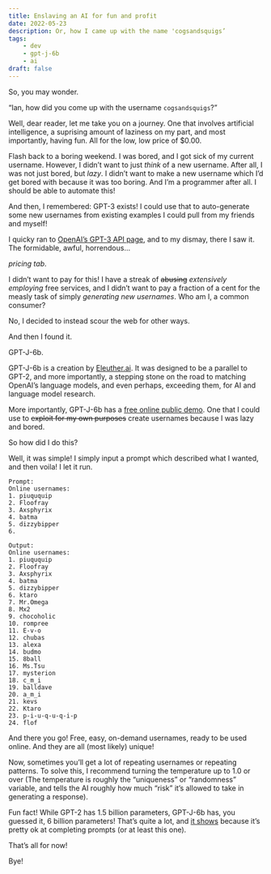 ```yaml
---
title: Enslaving an AI for fun and profit
date: 2022-05-23
description: Or, how I came up with the name 'cogsandsquigs’
tags:
    - dev
    - gpt-j-6b
    - ai
draft: false
---
```


So, you may wonder.

“Ian, how did you come up with the username `cogsandsquigs`?”

Well, dear reader, let me take you on a journey. One that involves artificial intelligence, a suprising amount of laziness on my part, and most importantly, having fun. All for the low, low price of $0.00.

Flash back to a boring weekend. I was bored, and I got sick of my current username. However, I didn’t want to just _think_ of a new username. After all, I was not just bored, but _lazy_. I didn’t want to make a new username which I’d get bored with because it was too boring. And I’m a programmer after all. I should be able to automate this!

And then, I remembered: GPT-3 exists! I could use that to auto-generate some new usernames from existing examples I could pull from my friends and myself!

I quicky ran to [OpenAI’s GPT-3 API page](https://openai.com/api), and to my dismay, there I saw it. The formidable, awful, horrendous…

_pricing tab_.

I didn’t want to pay for this! I have a streak of ~~abusing~~ _extensively employing_ free services, and I didn’t want to pay a fraction of a cent for the measly task of simply _generating new usernames_. Who am I, a common consumer?

No, I decided to instead scour the web for other ways.

And then I found it.

GPT-J-6b.

GPT-J-6b is a creation by [Eleuther.ai](https://eleuther.ai/). It was designed to be a parallel to GPT-2, and more importantly, a stepping stone on the road to matching OpenAI’s language models, and even perhaps, exceeding them, for AI and language model research.

More importantly, GPT-J-6b has a [free online public demo](https://6b.eluther.ai/). One that I could use to ~~exploit for my own purposes~~ create usernames because I was lazy and bored.

So how did I do this?

Well, it was simple! I simply input a prompt which described what I wanted, and then voila! I let it run.

```
Prompt:
Online usernames:
1. piuququip
2. Floofray
3. Axsphyrix
4. batma
5. dizzybipper
6.

Output:
Online usernames:
1. piuququip
2. Floofray
3. Axsphyrix
4. batma
5. dizzybipper
6. ktaro
7. Mr.Omega
8. Mx2
9. chocoholic
10. rompree
11. E-v-o
12. chubas
13. alexa
14. budmo
15. 8ball
16. Ms.Tsu
17. mysterion
18. c_m_i
19. balldave
20. a_m_i
21. kevs
22. Ktaro
23. p-i-u-q-u-q-i-p
24. flof
```

And there you go! Free, easy, on-demand usernames, ready to be used online. And they are all (most likely) unique!

Now, sometimes you’ll get a lot of repeating usernames or repeating patterns. To solve this, I recommend turning the temperature up to 1.0 or over (The temperature is roughly the “uniqueness” or “randomness” variable, and tells the AI roughly how much “risk” it’s allowed to take in generating a response).

Fun fact! While GPT-2 has 1.5 billion parameters, GPT-J-6b has, you guessed it, 6 billion parameters! That’s quite a lot, and [it shows](https://github.com/kingoflolz/mesh-transformer-jax/#zero-shot-evaluations) because it’s pretty ok at completing prompts (or at least this one).

That’s all for now!

Bye!
